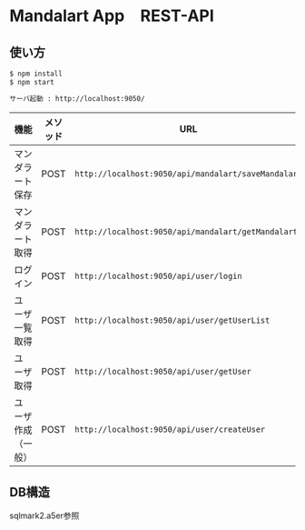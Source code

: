 # Mandalart App　REST-API

## 使い方

```sh
$ npm install
$ npm start

サーバ起動 : http://localhost:9050/
```

| 機能 | メソッド | URL |
|---|---|---|
| マンダラート保存                | POST      | `http://localhost:9050/api/mandalart/saveMandalart`  |
| マンダラート取得                | POST      | `http://localhost:9050/api/mandalart/getMandalart`  |
| ログイン                       | POST      | `http://localhost:9050/api/user/login`  |
| ユーザ一覧取得                 | POST      | `http://localhost:9050/api/user/getUserList`  |
| ユーザ取得                     | POST      | `http://localhost:9050/api/user/getUser`  |
| ユーザ作成（一般）              | POST      | `http://localhost:9050/api/user/createUser`  |

## DB構造

sqlmark2.a5er参照

